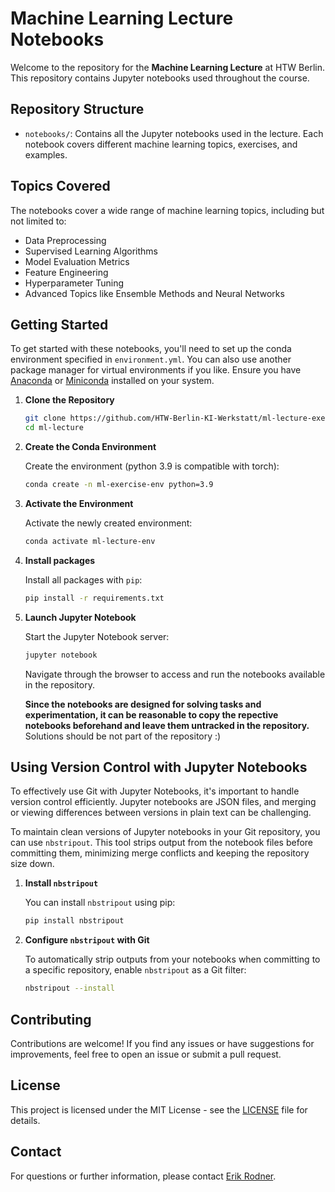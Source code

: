 # Machine Learning Lecture Notebooks

Welcome to the repository for the **Machine Learning Lecture** at HTW Berlin. This repository contains Jupyter notebooks used throughout the course.

## Repository Structure

- ``notebooks/``: Contains all the Jupyter notebooks used in the lecture. Each notebook covers different machine learning topics, exercises, and examples.

## Topics Covered

The notebooks cover a wide range of machine learning topics, including but not limited to:

- Data Preprocessing
- Supervised Learning Algorithms
- Model Evaluation Metrics
- Feature Engineering
- Hyperparameter Tuning
- Advanced Topics like Ensemble Methods and Neural Networks

## Getting Started

To get started with these notebooks, you'll need to set up the conda environment specified in `environment.yml`. You can also use another package manager for virtual environments if you like. Ensure you have [Anaconda](https://www.anaconda.com/products/distribution) or [Miniconda](https://docs.conda.io/en/latest/miniconda.html) installed on your system.

1. **Clone the Repository**

   ```bash
   git clone https://github.com/HTW-Berlin-KI-Werkstatt/ml-lecture-exercise.git
   cd ml-lecture
   ```

2. **Create the Conda Environment**

   Create the environment (python 3.9 is compatible with torch):

   ```bash
   conda create -n ml-exercise-env python=3.9
   ```

3. **Activate the Environment**

   Activate the newly created environment:

   ```bash
   conda activate ml-lecture-env
   ```

4. **Install packages**

    Install all packages with ``pip``:

    ```bash
   pip install -r requirements.txt
   ```

5. **Launch Jupyter Notebook**

   Start the Jupyter Notebook server:

   ```bash
   jupyter notebook
   ```

   Navigate through the browser to access and run the notebooks available in the repository.
   
   **Since the notebooks are designed for solving tasks and experimentation, it can be reasonable to copy the repective notebooks beforehand and leave them untracked in the repository.** Solutions should be not part of the repository :)

## Using Version Control with Jupyter Notebooks

To effectively use Git with Jupyter Notebooks, it's important to handle version control efficiently. 
Jupyter notebooks are JSON files, and merging or viewing differences between versions in plain text can be challenging. 

To maintain clean versions of Jupyter notebooks in your Git repository, you can use `nbstripout`. This tool strips output from the notebook files before committing them, minimizing merge conflicts and keeping the repository size down.

1. **Install `nbstripout`**

   You can install `nbstripout` using pip:

   ```bash
   pip install nbstripout
   ```

2. **Configure `nbstripout` with Git**

   To automatically strip outputs from your notebooks when committing to a specific repository, enable `nbstripout` as a Git filter:

   ```bash
   nbstripout --install
   ```

## Contributing

Contributions are welcome! If you find any issues or have suggestions for improvements, feel free to open an issue or submit a pull request.

## License

This project is licensed under the MIT License - see the [LICENSE](LICENSE) file for details.

## Contact

For questions or further information, please contact [Erik Rodner](https://www.htw-berlin.de/hochschule/personen/person/?eid=12811).
